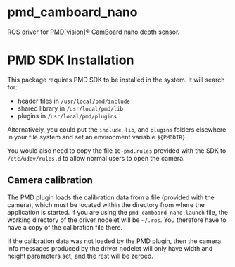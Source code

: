 pmd_camboard_nano
=================

[ROS][] driver for [PMD[vision]® CamBoard nano][PMD] depth sensor.

PMD SDK Installation
====================

This package requires PMD SDK to be installed in the system. It will search
for:

* header files in `/usr/local/pmd/include`
* shared library in `/usr/local/pmd/lib`
* plugins in `/usr/local/pmd/plugins`

Alternatively, you could put the `include`, `lib`, and `plugins` folders
elsewhere in your file system and set an environment variable `${PMDDIR}`.

You would also need to copy the file `10-pmd.rules` provided with the SDK to
`/etc/udev/rules.d` to allow normal users to open the camera.

Camera calibration
------------------

The PMD plugin loads the calibration data from a file (provided with the
camera), which must be located within the directory from where the application
is started. If you are using the `pmd_camboard_nano.launch` file, the working
directory of the driver nodelet will be `~/.ros`. You therefore have to have a
copy of the calibration file there.

If the calibration data was not loaded by the PMD plugin, then the camera info
messages produced by the driver nodelet will only have width and height
parameters set, and the rest will be zeroed.

[ROS]: http://www.ros.org
[PMD]: http://www.pmdtec.com/products-services/pmdvisionr-cameras/pmdvisionr-camboard-nano/
